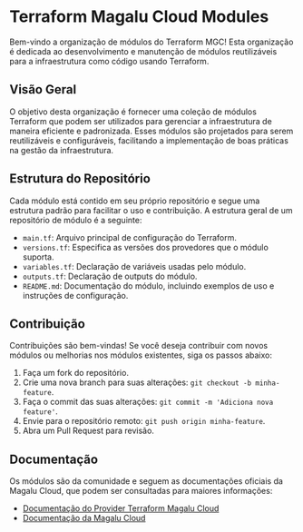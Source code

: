 # Terraform Magalu Cloud Modules

Bem-vindo a organização de módulos do Terraform MGC! Esta organização é dedicada ao desenvolvimento e manutenção de módulos reutilizáveis para a infraestrutura como código usando Terraform.

## Visão Geral

O objetivo desta organização é fornecer uma coleção de módulos Terraform que podem ser utilizados para gerenciar a infraestrutura de maneira eficiente e padronizada. Esses módulos são projetados para serem reutilizáveis e configuráveis, facilitando a implementação de boas práticas na gestão da infraestrutura.

## Estrutura do Repositório

Cada módulo está contido em seu próprio repositório e segue uma estrutura padrão para facilitar o uso e contribuição. A estrutura geral de um repositório de módulo é a seguinte:

- `main.tf`: Arquivo principal de configuração do Terraform.
- `versions.tf`: Especifica as versões dos provedores que o módulo suporta.
- `variables.tf`: Declaração de variáveis usadas pelo módulo.
- `outputs.tf`: Declaração de outputs do módulo.
- `README.md`: Documentação do módulo, incluindo exemplos de uso e instruções de configuração.


## Contribuição

Contribuições são bem-vindas! Se você deseja contribuir com novos módulos ou melhorias nos módulos existentes, siga os passos abaixo:

1. Faça um fork do repositório.
2. Crie uma nova branch para suas alterações: `git checkout -b minha-feature`.
3. Faça o commit das suas alterações: `git commit -m 'Adiciona nova feature'`.
4. Envie para o repositório remoto: `git push origin minha-feature`.
5. Abra um Pull Request para revisão.

## Documentação

Os módulos são da comunidade e seguem as documentações oficiais da Magalu Cloud, que podem ser consultadas para maiores informações:
- [Documentação do Provider Terraform Magalu Cloud](https://registry.terraform.io/providers/MagaluCloud/mgc/latest/docs)
- [Documentação da Magalu Cloud](https://docs.magalu.cloud/)

